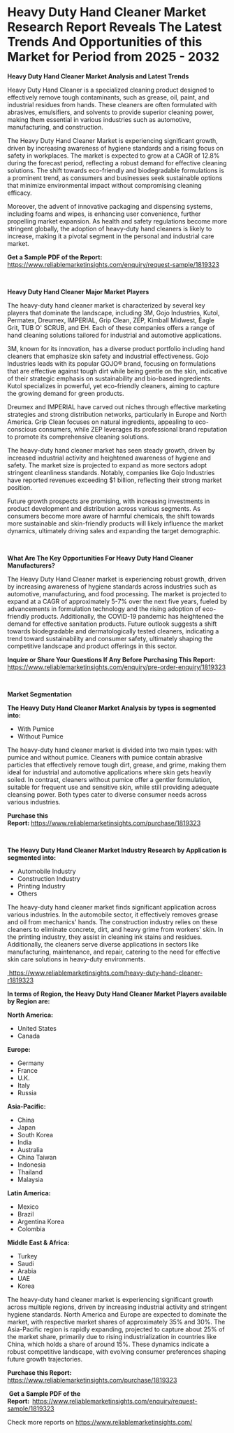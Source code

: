 <p><h1>Heavy Duty Hand Cleaner Market Research Report Reveals The Latest Trends And Opportunities of this Market for Period from 2025 - 2032</h1></p><p><strong>Heavy Duty Hand Cleaner Market Analysis and Latest Trends</strong></p>
<p><p>Heavy Duty Hand Cleaner is a specialized cleaning product designed to effectively remove tough contaminants, such as grease, oil, paint, and industrial residues from hands. These cleaners are often formulated with abrasives, emulsifiers, and solvents to provide superior cleaning power, making them essential in various industries such as automotive, manufacturing, and construction.</p><p>The Heavy Duty Hand Cleaner Market is experiencing significant growth, driven by increasing awareness of hygiene standards and a rising focus on safety in workplaces. The market is expected to grow at a CAGR of 12.8% during the forecast period, reflecting a robust demand for effective cleaning solutions. The shift towards eco-friendly and biodegradable formulations is a prominent trend, as consumers and businesses seek sustainable options that minimize environmental impact without compromising cleaning efficacy.</p><p>Moreover, the advent of innovative packaging and dispensing systems, including foams and wipes, is enhancing user convenience, further propelling market expansion. As health and safety regulations become more stringent globally, the adoption of heavy-duty hand cleaners is likely to increase, making it a pivotal segment in the personal and industrial care market.</p></p>
<p><strong>Get a Sample PDF of the Report:&nbsp;</strong> <a href="https://www.reliablemarketinsights.com/enquiry/request-sample/1819323?utm_campaign=2199&utm_medium=2&utm_source=Github&utm_content=ia&utm_term=04042025&utm_id=heavy-duty-hand-cleaner">https://www.reliablemarketinsights.com/enquiry/request-sample/1819323</a></p>
<p>&nbsp;</p>
<p><strong>Heavy Duty Hand Cleaner Major Market Players</strong></p>
<p><p>The heavy-duty hand cleaner market is characterized by several key players that dominate the landscape, including 3M, Gojo Industries, Kutol, Permatex, Dreumex, IMPERIAL, Grip Clean, ZEP, Kimball Midwest, Eagle Grit, TUB O' SCRUB, and EH. Each of these companies offers a range of hand cleaning solutions tailored for industrial and automotive applications.</p><p>3M, known for its innovation, has a diverse product portfolio including hand cleaners that emphasize skin safety and industrial effectiveness. Gojo Industries leads with its popular GOJO® brand, focusing on formulations that are effective against tough dirt while being gentle on the skin, indicative of their strategic emphasis on sustainability and bio-based ingredients. Kutol specializes in powerful, yet eco-friendly cleaners, aiming to capture the growing demand for green products.</p><p>Dreumex and IMPERIAL have carved out niches through effective marketing strategies and strong distribution networks, particularly in Europe and North America. Grip Clean focuses on natural ingredients, appealing to eco-conscious consumers, while ZEP leverages its professional brand reputation to promote its comprehensive cleaning solutions.</p><p>The heavy-duty hand cleaner market has seen steady growth, driven by increased industrial activity and heightened awareness of hygiene and safety. The market size is projected to expand as more sectors adopt stringent cleanliness standards. Notably, companies like Gojo Industries have reported revenues exceeding $1 billion, reflecting their strong market position.</p><p>Future growth prospects are promising, with increasing investments in product development and distribution across various segments. As consumers become more aware of harmful chemicals, the shift towards more sustainable and skin-friendly products will likely influence the market dynamics, ultimately driving sales and expanding the target demographic.</p></p>
<p>&nbsp;</p>
<p><strong>What Are The Key Opportunities For Heavy Duty Hand Cleaner Manufacturers?</strong></p>
<p><p>The Heavy Duty Hand Cleaner market is experiencing robust growth, driven by increasing awareness of hygiene standards across industries such as automotive, manufacturing, and food processing. The market is projected to expand at a CAGR of approximately 5-7% over the next five years, fueled by advancements in formulation technology and the rising adoption of eco-friendly products. Additionally, the COVID-19 pandemic has heightened the demand for effective sanitation products. Future outlook suggests a shift towards biodegradable and dermatologically tested cleaners, indicating a trend toward sustainability and consumer safety, ultimately shaping the competitive landscape and product offerings in this sector.</p></p>
<p><strong>Inquire or Share Your Questions If Any Before Purchasing This Report:</strong> <a href="https://www.reliablemarketinsights.com/enquiry/pre-order-enquiry/1819323?utm_campaign=2199&utm_medium=2&utm_source=Github&utm_content=ia&utm_term=04042025&utm_id=heavy-duty-hand-cleaner">https://www.reliablemarketinsights.com/enquiry/pre-order-enquiry/1819323</a></p>
<p>&nbsp;</p>
<p><strong>Market Segmentation</strong></p>
<p><strong>The Heavy Duty Hand Cleaner Market Analysis by types is segmented into:</strong></p>
<p><ul><li>With Pumice</li><li>Without Pumice</li></ul></p>
<p><p>The heavy-duty hand cleaner market is divided into two main types: with pumice and without pumice. Cleaners with pumice contain abrasive particles that effectively remove tough dirt, grease, and grime, making them ideal for industrial and automotive applications where skin gets heavily soiled. In contrast, cleaners without pumice offer a gentler formulation, suitable for frequent use and sensitive skin, while still providing adequate cleansing power. Both types cater to diverse consumer needs across various industries.</p></p>
<p><strong>Purchase this Report:&nbsp;</strong><a href="https://www.reliablemarketinsights.com/purchase/1819323?utm_campaign=2199&utm_medium=2&utm_source=Github&utm_content=ia&utm_term=04042025&utm_id=heavy-duty-hand-cleaner">https://www.reliablemarketinsights.com/purchase/1819323</a></p>
<p>&nbsp;</p>
<p><strong>The Heavy Duty Hand Cleaner Market Industry Research by Application is segmented into:</strong></p>
<p><ul><li>Automobile Industry</li><li>Construction Industry</li><li>Printing Industry</li><li>Others</li></ul></p>
<p><p>The heavy-duty hand cleaner market finds significant application across various industries. In the automobile sector, it effectively removes grease and oil from mechanics' hands. The construction industry relies on these cleaners to eliminate concrete, dirt, and heavy grime from workers' skin. In the printing industry, they assist in cleaning ink stains and residues. Additionally, the cleaners serve diverse applications in sectors like manufacturing, maintenance, and repair, catering to the need for effective skin care solutions in heavy-duty environments.</p></p>
<p><a href="https://www.reliablemarketinsights.com/heavy-duty-hand-cleaner-r1819323?utm_campaign=2199&utm_medium=2&utm_source=Github&utm_content=ia&utm_term=04042025&utm_id=heavy-duty-hand-cleaner">&nbsp;https://www.reliablemarketinsights.com/heavy-duty-hand-cleaner-r1819323</a></p>
<p><strong>In terms of Region, the Heavy Duty Hand Cleaner Market Players available by Region are:</strong></p>
<p>
    <p> <strong> North America: </strong>
        <ul>
            <li>United States</li>
            <li>Canada</li>
        </ul>
        </p> 
    <p> <strong> Europe: </strong>
        <ul>
            <li>Germany</li>
            <li>France</li>
            <li>U.K.</li>
            <li>Italy</li>
            <li>Russia</li>
        </ul>
        </p> 
    <p> <strong> Asia-Pacific: </strong>
        <ul>
            <li>China</li>
            <li>Japan</li>
            <li>South Korea</li>
            <li>India</li>
            <li>Australia</li>
            <li>China Taiwan</li>
            <li>Indonesia</li>
            <li>Thailand</li>
            <li>Malaysia</li>
        </ul>
        </p> 
    <p> <strong> Latin America: </strong>
        <ul>
            <li>Mexico</li>
            <li>Brazil</li>
            <li>Argentina Korea</li>
            <li>Colombia</li>
        </ul>
        </p> 
    <p> <strong> Middle East & Africa: </strong>
        <ul>
            <li>Turkey</li>
            <li>Saudi</li>
            <li>Arabia</li>
            <li>UAE</li>
            <li>Korea</li>
        </ul>
    </p>
    </p>
<p><p>The heavy-duty hand cleaner market is experiencing significant growth across multiple regions, driven by increasing industrial activity and stringent hygiene standards. North America and Europe are expected to dominate the market, with respective market shares of approximately 35% and 30%. The Asia-Pacific region is rapidly expanding, projected to capture about 25% of the market share, primarily due to rising industrialization in countries like China, which holds a share of around 15%. These dynamics indicate a robust competitive landscape, with evolving consumer preferences shaping future growth trajectories.</p></p>
<p><strong>Purchase this Report: </strong><a href="https://www.reliablemarketinsights.com/purchase/1819323?utm_campaign=2199&utm_medium=2&utm_source=Github&utm_content=ia&utm_term=04042025&utm_id=heavy-duty-hand-cleaner">https://www.reliablemarketinsights.com/purchase/1819323</a></p>
<p>&nbsp;<strong>Get a Sample PDF of the Report:&nbsp;&nbsp;</strong><a href="https://www.reliablemarketinsights.com/enquiry/request-sample/1819323?utm_campaign=2199&utm_medium=2&utm_source=Github&utm_content=ia&utm_term=04042025&utm_id=heavy-duty-hand-cleaner">https://www.reliablemarketinsights.com/enquiry/request-sample/1819323</a></p>
<p><strong></strong></p>
<p>Check more reports on <a href="https://www.reliablemarketinsights.com/?utm_campaign=2199&utm_medium=2&utm_source=Github&utm_content=ia&utm_term=04042025&utm_id=heavy-duty-hand-cleaner">https://www.reliablemarketinsights.com/</a></p>
